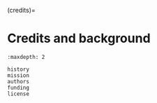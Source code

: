 (credits)=
# Credits and background

```{toctree}
:maxdepth: 2

history
mission
authors
funding
license
```
